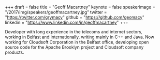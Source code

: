+++
draft = false
title = "Geoff Macartney"
keynote = false
speakerimage = "/2017/img/speakers/geoffmacartney.jpg"
twitter = "https://twitter.com/grymacy"
github = "https://github.com/geomacy"
linkedin = "https://www.linkedin.com/in/geoffmacartney"
+++

Developer with long experience in the telecoms and internet sectors, working in Belfast and internationally, writing mainly in C++ and Java. Now working for Cloudsoft Corporation in the Belfast office, developing open source code for the Apache Brooklyn project and Cloudsoft company products.